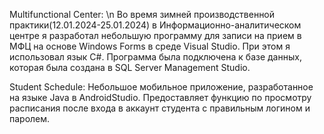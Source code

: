 Multifunctional Center: \n
Во время зимней производственной практики(12.01.2024-25.01.2024) в Информационно-аналитическом центре я разработал небольшую программу 
для записи на прием в МФЦ на основе Windows Forms в среде Visual Studio. 
При этом я использовал язык C#. 
Программа была подключена к базе данных, которая была создана в SQL Server Management Studio.

Student Schedule:
Небольшое мобильное приложение, разработанное на языке Java в AndroidStudio. Предоставляет функцию по просмотру расписания после входа в аккаунт студента
с правильным логином и паролем.
